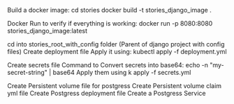 Build a docker image:
cd stories
docker build -t stories_django_image .

Docker Run to verify if everything is working:
docker run -p 8080:8080 stories_django_image:latest

cd into stories_root_with_config folder (Parent of django project with config files)
Create deployment file
Apply it using:
kubectl apply -f deployment.yml

Create secrets file
Command to Convert secrets into base64: echo -n "my-secret-string" | base64
Apply them using
k apply -f secrets.yml

Create Persistent volume file for postgress
Create Persistent volume claim yml file
Create Postgress deployment file
Create a Postgress Service
